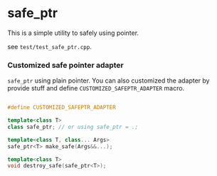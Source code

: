 # safe_ptr

This is a simple utility to safely using pointer.

see `test/test_safe_ptr.cpp`.

### Customized safe pointer adapter

`safe_ptr` using plain pointer. You can also customized the adapter by provide
stuff and define `CUSTOMIZED_SAFEPTR_ADAPTER` macro.

```c++

#define CUSTOMIZED_SAFEPTR_ADAPTER

template<class T>
class safe_ptr; // or using safe_ptr = .;

template<class T, class... Args>
safe_ptr<T> make_safe(Args&&...);

template<class T>
void destroy_safe(safe_ptr<T>);

```